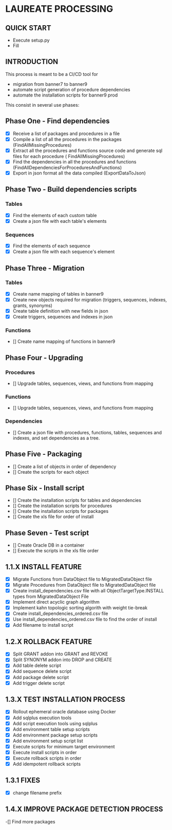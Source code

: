 # LAUREATE PROCESSING

## QUICK START

- Execute setup.py
- Fill

## INTRODUCTION

This process is meant to be a CI/CD tool for

- migration from banner7 to banner9
- automate script generation of procedure dependencies
- automate the installation scripts for banner9 prod

This consist in several use phases:

## Phase One - Find dependencies

- [x] Receive a list of packages and procedures in a file
- [x] Compile a list of all the procedures in the packages (FindAllMissingProcedures)
- [x] Extract all the procedures and functions source code and generate sql files for each procedure (
  FindAllMissingProcedures)
- [x] Find the dependencies in all the procedures and functions (FindAllDependenciesForProceduresAndFunctions)
- [x] Export in json format all the data compiled (ExportDataToJson)

## Phase Two - Build dependencies scripts

### Tables

- [x] Find the elements of each custom table
- [x] Create a json file with each table's elements

### Sequences

- [x] Find the elements of each sequence
- [x] Create a json file with each sequence's element

## Phase Three - Migration

### Tables

- [x] Create name mapping of tables in banner9
- [x] Create new objects required for migration (triggers, sequences, indexes, grants, synonyms)
- [x] Create table definition with new fields in json
- [x] Create triggers, sequences and indexes in json

### Functions

- [] Create name mapping of functions in banner9

## Phase Four - Upgrading

### Procedures

- [] Upgrade tables, sequences, views, and functions from mapping

### Functions

- [] Upgrade tables, sequences, views, and functions from mapping

### Dependencies

- [] Create a json file with procedures, functions, tables, sequences and indexes, and set dependencies as a tree.

## Phase Five - Packaging

- [] Create a list of objects in order of dependency
- [] Create the scripts for each object

## Phase Six - Install script

- [] Create the installation scripts for tables and dependencies
- [] Create the installation scripts for procedures
- [] Create the installation scripts for packages
- [] Create the xls file for order of install

## Phase Seven - Test script

- [] Create Oracle DB in a container
- [] Execute the scripts in the xls file order

## 1.1.X INSTALL FEATURE

- [x] Migrate Functions from DataObject file to MigratedDataObject file
- [x] Migrate Procedures from DataObject file to MigratedDataObject file
- [x] Create install_dependencies.csv file with all ObjectTargetType.INSTALL types from MigratedDataObject File
- [x] Implement direct acyclic graph algorithm
- [x] Implement kahn topologic sorting algorith with weight tie-break
- [x] Create install_dependencies_ordered.csv file
- [x] Use install_dependencies_ordered.csv file to find the order of install
- [x] Add filename to install script

## 1.2.X ROLLBACK FEATURE

- [x] Split GRANT addon into GRANT and REVOKE
- [x] Split SYNONYM addon into DROP and CREATE
- [x] Add table delete script
- [x] Add sequence delete script
- [x] Add package delete script
- [x] Add trigger delete script

## 1.3.X TEST INSTALLATION PROCESS

- [x] Rollout ephemeral oracle database using Docker
- [x] Add sqlplus execution tools
- [x] Add script execution tools using sqlplus
- [X] Add environment table setup scripts
- [x] Add environment package setup scripts
- [x] Add environment setup script list
- [x] Execute scripts for minimum target environment
- [x] Execute install scripts in order
- [x] Execute rollback scripts in order
- [x] Add idempotent rollback scripts

## 1.3.1 FIXES

- [x] change filename prefix

## 1.4.X IMPROVE PACKAGE DETECTION PROCESS

-[] Find more packages